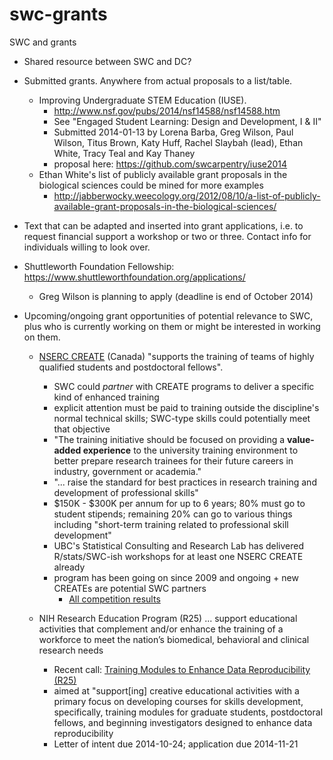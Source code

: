 swc-grants
=========

SWC and grants

- Shared resource between SWC and DC?

- Submitted grants. Anywhere from actual proposals to a list/table.
  - Improving Undergraduate STEM Education (IUSE). 
    - <http://www.nsf.gov/pubs/2014/nsf14588/nsf14588.htm>
    - See "Engaged Student Learning: Design and Development, I & II"
    - Submitted 2014-01-13 by Lorena Barba, Greg Wilson, Paul Wilson, Titus Brown, Katy Huff, Rachel Slaybah (lead), Ethan White, Tracy Teal and Kay Thaney
    - proposal here: <https://github.com/swcarpentry/iuse2014>
  - Ethan White's list of publicly available grant proposals in the biological sciences could be mined for more examples
    - <http://jabberwocky.weecology.org/2012/08/10/a-list-of-publicly-available-grant-proposals-in-the-biological-sciences/>

- Text that can be adapted and inserted into grant applications, i.e. to request financial support a workshop or two or three. Contact info for individuals willing to look over.

- Shuttleworth Foundation Fellowship: <https://www.shuttleworthfoundation.org/applications/>
  - Greg Wilson is planning to apply (deadline is end of October 2014)

- Upcoming/ongoing grant opportunities of potential relevance to SWC, plus who is currently working on them or might be interested in working on them.

  - [NSERC CREATE](http://www.nserc-crsng.gc.ca/Professors-Professeurs/grants-subs/CREATE-FONCER_eng.asp) (Canada) "supports the training of teams of highly qualified students and postdoctoral fellows".
    - SWC could *partner* with CREATE programs to deliver a specific kind of enhanced training
    - explicit attention must be paid to training outside the discipline's normal technical skills; SWC-type skills could potentially meet that objective
    - "The training initiative should be focused on providing a __value-added experience__ to the university training environment to better prepare research trainees for their future careers in industry, government or academia."
    - "... raise the standard for best practices in research training and development of professional skills"
    - $150K - $300K per annum for up to 6 years; 80% must go to student stipends; remaining 20% can go to various things including "short-term training related to professional skill development"
    - UBC's Statistical Consulting and Research Lab has delivered R/stats/SWC-ish workshops for at least one NSERC CREATE already
    - program has been going on since 2009 and ongoing + new CREATEs are potential SWC partners
      - [All competition results](http://www.nserc-crsng.gc.ca/Professors-Professeurs/Grants-Subs/CREATEResults-ResultatsFONCER_eng.asp)
      
  - NIH Research Education Program (R25) ... support educational activities that complement and/or enhance the training of a workforce to meet the nation’s biomedical, behavioral and clinical research needs
    - Recent call: [Training Modules to Enhance Data Reproducibility (R25)](http://grants.nih.gov/grants/guide/rfa-files/RFA-GM-15-006.html)
    - aimed at "support[ing] creative educational activities with a primary focus on developing courses for skills development, specifically, training modules for graduate students, postdoctoral fellows, and beginning investigators designed to enhance data reproducibility
    - Letter of intent due 2014-10-24; application due 2014-11-21
